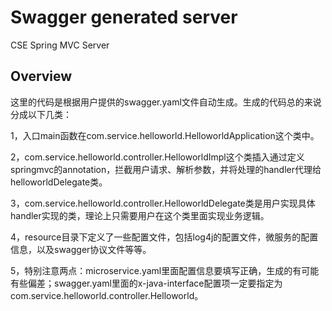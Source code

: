 # Swagger generated server

CSE Spring MVC Server


## Overview
这里的代码是根据用户提供的swagger.yaml文件自动生成。生成的代码总的来说分成以下几类：

1，入口main函数在com.service.helloworld.HelloworldApplication这个类中。

2，com.service.helloworld.controller.HelloworldImpl这个类插入通过定义springmvc的annotation，拦截用户请求、解析参数，并将处理的handler代理给helloworldDelegate类。

3，com.service.helloworld.controller.HelloworldDelegate类是用户实现具体handler实现的类，理论上只需要用户在这个类里面实现业务逻辑。


4，resource目录下定义了一些配置文件，包括log4j的配置文件，微服务的配置信息，以及swagger协议文件等等。

5，特别注意两点：microservice.yaml里面配置信息要填写正确，生成的有可能有些偏差；swagger.yaml里面的x-java-interface配置项一定要指定为com.service.helloworld.controller.Helloworld。
